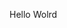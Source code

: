 Hello Wolrd























































































































































































































































































































































































































































































































































































































































































































































































































































































































































